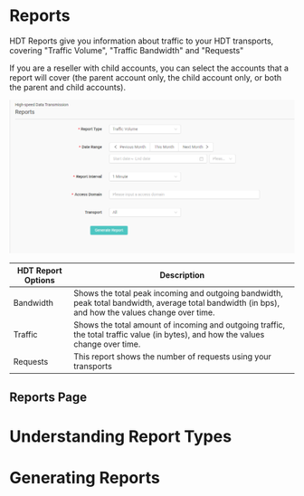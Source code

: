 # Reports

HDT Reports give you information about traffic to your HDT transports, covering "Traffic Volume", "Traffic Bandwidth" and "Requests"

If you are a reseller with child accounts, you can select the accounts that a report will cover (the parent account only, the child account only, or both the parent and child accounts).

![null](</docs/resources/images/reports/reports.png>)


| **HDT Report Options**   | **Description**                               |
| -------------------------|-----------------------------------------------|
| Bandwidth                | Shows the total peak incoming and outgoing bandwidth, peak total bandwidth, average total bandwidth (in bps), and how the values change over time.                                               |
| Traffic                  | Shows the total amount of incoming and outgoing traffic, the total traffic value (in bytes), and how the values change over time.                                                                      |
| Requests                 | This report shows the number of requests using your transports|


## Reports Page


# Understanding Report Types


# Generating Reports

